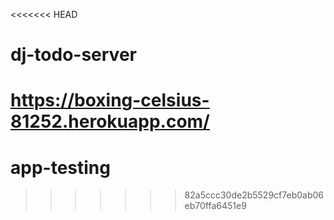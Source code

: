 <<<<<<< HEAD
# dj-todo-server

https://boxing-celsius-81252.herokuapp.com/
=======
# app-testing
>>>>>>> 82a5ccc30de2b5529cf7eb0ab06eb70ffa6451e9
